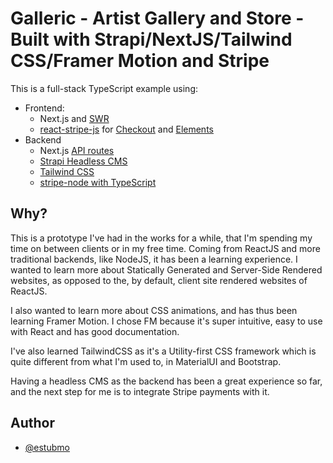 # Galleric - Artist Gallery and Store - Built with Strapi/NextJS/Tailwind CSS/Framer Motion and Stripe

This is a full-stack TypeScript example using:

- Frontend:
  - Next.js and [SWR](https://github.com/zeit/swr)
  - [react-stripe-js](https://github.com/stripe/react-stripe-js) for [Checkout](https://stripe.com/checkout) and [Elements](https://stripe.com/elements)
- Backend
  - Next.js [API routes](https://nextjs.org/docs/api-routes/introduction)
  - [Strapi Headless CMS](https://github.com/strapi/strapi)
  - [Tailwind CSS](https://github.com/tailwindlabs/tailwindcss)
  - [stripe-node with TypeScript](https://github.com/stripe/stripe-node#usage-with-typescript)

## Why?

This is a prototype I've had in the works for a while, that I'm spending my time on between clients or in my free time.
Coming from ReactJS and more traditional backends, like NodeJS, it has been a learning experience. I wanted to learn more about Statically Generated and Server-Side Rendered websites, as opposed to the, by default, client site rendered websites of ReactJS.

I also wanted to learn more about CSS animations, and has thus been learning Framer Motion. I chose FM because it's super intuitive, easy to use with React and has good documentation.

I've also learned TailwindCSS as it's a Utility-first CSS framework which is quite different from what I'm used to, in MaterialUI and Bootstrap.

Having a headless CMS as the backend has been a great experience so far, and the next step for me is to integrate Stripe payments with it.

## Author

- [@estubmo](https://www.linkedin.com/in/eiriksmo/)
